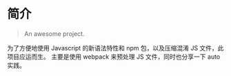 # 简介

> An awesome project.

为了方便地使用 Javascript 的新语法特性和 npm 包，以及压缩混淆 JS 文件，此项目应运而生。
主要是使用 webpack 来预处理 JS 文件，同时也分享一下 auto 实践。
